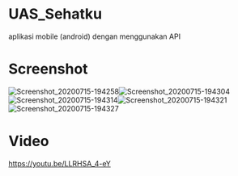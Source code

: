 # UAS_Sehatku
aplikasi mobile (android) dengan menggunakan API

# Screenshot

![Screenshot_20200715-194258](https://user-images.githubusercontent.com/25813725/87546614-ffc94100-c6d3-11ea-9ae6-f8c0683d0d3d.png)![Screenshot_20200715-194304](https://user-images.githubusercontent.com/25813725/87546619-01930480-c6d4-11ea-98d0-2202b3ebad73.png)![Screenshot_20200715-194314](https://user-images.githubusercontent.com/25813725/87546624-035cc800-c6d4-11ea-8333-28bc190be0e3.png)![Screenshot_20200715-194321](https://user-images.githubusercontent.com/25813725/87546625-048df500-c6d4-11ea-9208-c8c5f1790c89.png)![Screenshot_20200715-194327](https://user-images.githubusercontent.com/25813725/87546627-05268b80-c6d4-11ea-8bcd-b365da089789.png)

# Video
https://youtu.be/LLRHSA_4-eY
